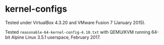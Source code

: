 # kernel-configs

Tested under VirtualBox 4.3.20 and VMware Fusion 7 (January 2015).

Tested `reasonable-64-kernel-config-4.10.txt` with QEMU/KVM running 64-bit
Alpine Linux 3.5.1 userspace, February 2017.
